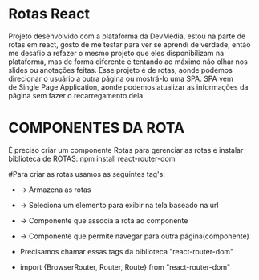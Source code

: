 # Rotas React
Projeto desenvolvido com a plataforma da DevMedia, estou na parte de rotas em react, gosto de me testar para ver se aprendi de verdade, então me desafio a refazer o mesmo projeto que eles disponibilizam na plataforma, mas de forma diferente e tentando ao máximo não olhar nos slides ou anotações feitas.
Esse projeto é de rotas, aonde podemos direcionar o usuário a outra página ou mostrá-lo uma SPA. SPA vem de Single Page Application, aonde podemos atualizar as informações da página sem fazer o recarregamento dela.

# COMPONENTES DA ROTA

É preciso criar um componente Rotas para gerenciar as rotas e instalar biblioteca de ROTAS: npm install react-router-dom

#Para criar as rotas usamos as seguintes tag's:

- <BrowserRouter/> -> Armazena as rotas
- <Routes/> -> Seleciona um elemento para exibir na tela baseado na url
- <Route/> -> Componente que associa a rota ao componente
- <Link/> -> Componente que permite navegar para outra página(componente)

- Precisamos chamar essas tags da biblioteca "react-router-dom"
- import {BrowserRouter, Router, Route} from "react-router-dom"
